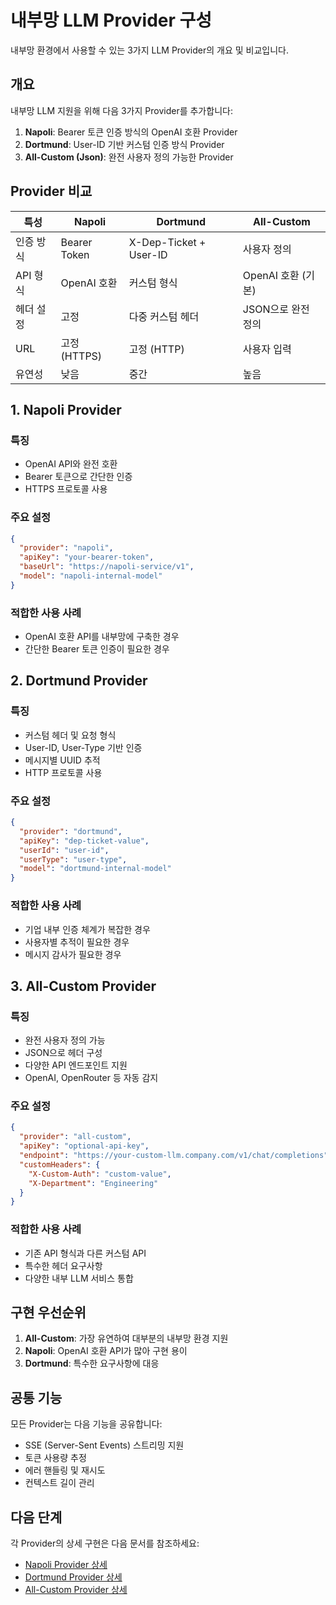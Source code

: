 # 내부망 LLM Provider 구성

내부망 환경에서 사용할 수 있는 3가지 LLM Provider의 개요 및 비교입니다.

## 개요

내부망 LLM 지원을 위해 다음 3가지 Provider를 추가합니다:

1. **Napoli**: Bearer 토큰 인증 방식의 OpenAI 호환 Provider
2. **Dortmund**: User-ID 기반 커스텀 인증 방식 Provider
3. **All-Custom (Json)**: 완전 사용자 정의 가능한 Provider

## Provider 비교

| 특성 | Napoli | Dortmund | All-Custom |
|------|---------|-----------|-----------|
| 인증 방식 | Bearer Token | X-Dep-Ticket + User-ID | 사용자 정의 |
| API 형식 | OpenAI 호환 | 커스텀 형식 | OpenAI 호환 (기본) |
| 헤더 설정 | 고정 | 다중 커스텀 헤더 | JSON으로 완전 정의 |
| URL | 고정 (HTTPS) | 고정 (HTTP) | 사용자 입력 |
| 유연성 | 낮음 | 중간 | 높음 |

## 1. Napoli Provider

### 특징
- OpenAI API와 완전 호환
- Bearer 토큰으로 간단한 인증
- HTTPS 프로토콜 사용

### 주요 설정
```json
{
  "provider": "napoli",
  "apiKey": "your-bearer-token",
  "baseUrl": "https://napoli-service/v1",
  "model": "napoli-internal-model"
}
```

### 적합한 사용 사례
- OpenAI 호환 API를 내부망에 구축한 경우
- 간단한 Bearer 토큰 인증이 필요한 경우

## 2. Dortmund Provider

### 특징
- 커스텀 헤더 및 요청 형식
- User-ID, User-Type 기반 인증
- 메시지별 UUID 추적
- HTTP 프로토콜 사용

### 주요 설정
```json
{
  "provider": "dortmund",
  "apiKey": "dep-ticket-value",
  "userId": "user-id",
  "userType": "user-type",
  "model": "dortmund-internal-model"
}
```

### 적합한 사용 사례
- 기업 내부 인증 체계가 복잡한 경우
- 사용자별 추적이 필요한 경우
- 메시지 감사가 필요한 경우

## 3. All-Custom Provider

### 특징
- 완전 사용자 정의 가능
- JSON으로 헤더 구성
- 다양한 API 엔드포인트 지원
- OpenAI, OpenRouter 등 자동 감지

### 주요 설정
```json
{
  "provider": "all-custom",
  "apiKey": "optional-api-key",
  "endpoint": "https://your-custom-llm.company.com/v1/chat/completions",
  "customHeaders": {
    "X-Custom-Auth": "custom-value",
    "X-Department": "Engineering"
  }
}
```

### 적합한 사용 사례
- 기존 API 형식과 다른 커스텀 API
- 특수한 헤더 요구사항
- 다양한 내부 LLM 서비스 통합

## 구현 우선순위

1. **All-Custom**: 가장 유연하여 대부분의 내부망 환경 지원
2. **Napoli**: OpenAI 호환 API가 많아 구현 용이
3. **Dortmund**: 특수한 요구사항에 대응

## 공통 기능

모든 Provider는 다음 기능을 공유합니다:

- SSE (Server-Sent Events) 스트리밍 지원
- 토큰 사용량 추정
- 에러 핸들링 및 재시도
- 컨텍스트 길이 관리

## 다음 단계

각 Provider의 상세 구현은 다음 문서를 참조하세요:

- [Napoli Provider 상세](./napoli-provider.md)
- [Dortmund Provider 상세](./dortmund-provider.md)
- [All-Custom Provider 상세](./all-custom-provider.md)